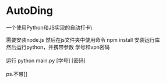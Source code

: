 # AutoDing
一个使用Python和JS实现的自动打卡\

 需要安装node.js 然后在js文件夹中使用命令 npm install 安装运行库\
 然后运行python，并携带参数 学号和vpn密码\
\
 运行 python main.py [学号] [密码] \
\
 ps.不带[]
